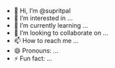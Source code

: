 - 👋 Hi, I’m @supritpal
- 👀 I’m interested in ...
- 🌱 I’m currently learning ...
- 💞️ I’m looking to collaborate on ...
- 📫 How to reach me ...
- 😄 Pronouns: ...
- ⚡ Fun fact: ...

<!---
supritpal/supritpal is a ✨ special ✨ repository because its `README.md` (this file) appears on your GitHub profile.
You can click the Preview link to take a look at your changes.
--->
